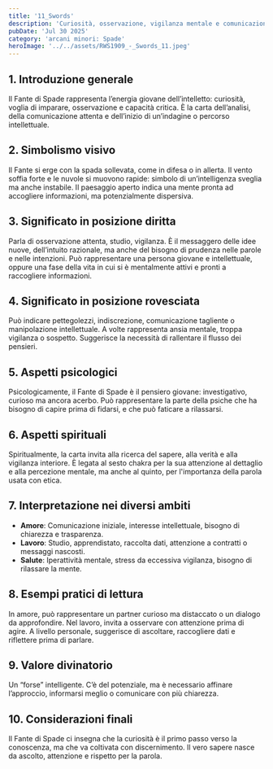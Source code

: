 ```yaml
---
title: '11_Swords'
description: 'Curiosità, osservazione, vigilanza mentale e comunicazione attenta'
pubDate: 'Jul 30 2025'
category: 'arcani minori: Spade'
heroImage: '../../assets/RWS1909_-_Swords_11.jpeg'
---
```


## 1. Introduzione generale

Il Fante di Spade rappresenta l’energia giovane dell’intelletto: curiosità, voglia di imparare, osservazione e capacità critica. È la carta dell’analisi, della comunicazione attenta e dell’inizio di un’indagine o percorso intellettuale.

## 2. Simbolismo visivo

Il Fante si erge con la spada sollevata, come in difesa o in allerta. Il vento soffia forte e le nuvole si muovono rapide: simbolo di un’intelligenza sveglia ma anche instabile. Il paesaggio aperto indica una mente pronta ad accogliere informazioni, ma potenzialmente dispersiva.

## 3. Significato in posizione diritta

Parla di osservazione attenta, studio, vigilanza. È il messaggero delle idee nuove, dell’intuito razionale, ma anche del bisogno di prudenza nelle parole e nelle intenzioni. Può rappresentare una persona giovane e intellettuale, oppure una fase della vita in cui si è mentalmente attivi e pronti a raccogliere informazioni.

## 4. Significato in posizione rovesciata

Può indicare pettegolezzi, indiscrezione, comunicazione tagliente o manipolazione intellettuale. A volte rappresenta ansia mentale, troppa vigilanza o sospetto. Suggerisce la necessità di rallentare il flusso dei pensieri.

## 5. Aspetti psicologici

Psicologicamente, il Fante di Spade è il pensiero giovane: investigativo, curioso ma ancora acerbo. Può rappresentare la parte della psiche che ha bisogno di capire prima di fidarsi, e che può faticare a rilassarsi.

## 6. Aspetti spirituali

Spiritualmente, la carta invita alla ricerca del sapere, alla verità e alla vigilanza interiore. È legata al sesto chakra per la sua attenzione al dettaglio e alla percezione mentale, ma anche al quinto, per l'importanza della parola usata con etica.

## 7. Interpretazione nei diversi ambiti

- **Amore**: Comunicazione iniziale, interesse intellettuale, bisogno di chiarezza e trasparenza.
- **Lavoro**: Studio, apprendistato, raccolta dati, attenzione a contratti o messaggi nascosti.
- **Salute**: Iperattività mentale, stress da eccessiva vigilanza, bisogno di rilassare la mente.

## 8. Esempi pratici di lettura

In amore, può rappresentare un partner curioso ma distaccato o un dialogo da approfondire. Nel lavoro, invita a osservare con attenzione prima di agire. A livello personale, suggerisce di ascoltare, raccogliere dati e riflettere prima di parlare.

## 9. Valore divinatorio

Un “forse” intelligente. C’è del potenziale, ma è necessario affinare l’approccio, informarsi meglio o comunicare con più chiarezza.

## 10. Considerazioni finali

Il Fante di Spade ci insegna che la curiosità è il primo passo verso la conoscenza, ma che va coltivata con discernimento. Il vero sapere nasce da ascolto, attenzione e rispetto per la parola.
